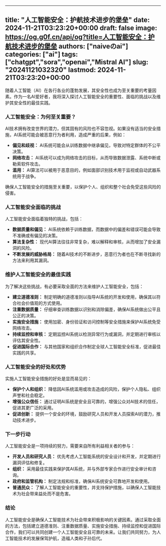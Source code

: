 
---
title: "人工智能安全：护航技术进步的堡垒"
date: 2024-11-21T03:23:20+00:00
draft: false
image: https://og.g0f.cn/api/og?title=人工智能安全：护航技术进步的堡垒
authors: ["naiveのai"]
categories: ["ai"]
tags: ["chatgpt","sora","openai","Mistral AI"]
slug: "20241121032320"
lastmod: 2024-11-21T03:23:20+00:00
---
随着人工智能（AI）在各行各业的蓬勃发展，其安全性也成为至关重要的考量因素。作为一名AI爱好者，我将深入探讨人工智能安全的重要性、面临的挑战以及维护其安全性的最佳实践。

### 人工智能安全：为何至关重要？

AI技术拥有改变世界的潜力，但其固有的风险也不容忽视。如果没有适当的安全措施，AI系统可能会被恶意行为者利用，造成严重的后果，例如：

- **偏见和歧视：** AI系统可能会从训练数据中继承偏见，导致对特定群体的不公平决策。
- **网络攻击：** AI系统可以成为网络攻击的目标，从而导致数据泄露、系统中断或勒索软件攻击。
- **滥用：** AI算法可以被用于恶意目的，例如面部识别技术用于监视或自动武器系统用于战争。

确保人工智能安全的措施至关重要，以保护个人、组织和整个社会免受这些风险的侵害。

### 人工智能安全面临的挑战

人工智能安全面临着独特的挑战，包括：

- **数据质量和偏见：** AI系统依赖于训练数据，而数据中的偏差和错误可能会导致不准确或有偏见的决策。
- **算法复杂性：** 现代AI算法往往非常复杂，难以解释和审核，从而增加了安全漏洞的风险。
- **不断发展的威胁格局：** 随着AI技术的不断进步，恶意行为者也在不断寻找新的方法来利用其漏洞。

### 维护人工智能安全的最佳实践

为了解决这些挑战，有必要采取全面的方法来维护人工智能安全，包括：

- **建立道德准则：** 制定明确的道德准则以指导AI系统的开发和使用，确保其以符合社会价值观的方式使用。
- **注重数据质量：** 仔细审查训练数据以识别和消除偏差，确保AI系统做出公平且公正的决策。
- **实施安全措施：** 使用加密、身份验证和访问控制等安全措施来保护AI系统免受网络攻击。
- **持续监控和审核：** 定期监控AI系统以检测异常行为或漏洞，并定期进行审核以评估其安全性。
- **促进国际合作：** 与其他国家和组织合作制定全球人工智能安全标准，促进最佳实践的共享。

### 人工智能安全的好处和优势

实施人工智能安全措施的好处是显而易见的：

- **保护个人和组织：** 降低因AI系统滥用或攻击造成的风险，保护个人隐私、组织声誉和社会稳定。
- **增强公众信任：** 通过证明AI系统是安全且可靠的，增强公众对AI技术的信任，促进其更广泛的采用。
- **促进创新：** 提供一个安全的环境，鼓励研究人员和开发人员探索AI的潜力，推动技术进步。

### 下一步行动

人工智能安全是一项持续的努力，需要来自所有利益相关者的参与：

- **开发人员和研究人员：** 优先考虑人工智能系统的安全设计和开发，并定期进行漏洞评估和修复。
- **组织：** 采用最佳实践来保护其AI系统，并与外部专家合作进行安全审计和咨询。
- **政府和监管机构：** 制定法规和标准，确保AI系统安全可靠地开发和使用。
- **普通民众：** 了解人工智能安全的重要性，并支持保护措施，以确保人工智能技术为社会带来益处而不是危害。

### 结论

人工智能安全是确保人工智能技术为社会带来积极影响的关键因素。通过采取全面的方法，包括建立道德准则、注重数据质量、实施安全措施、持续监控和促进国际合作，我们可以共同创建一个人工智能安全且可靠的未来。让我们共同努力，为人工智能技术的发展保驾护航，造福人类和子孙后代。